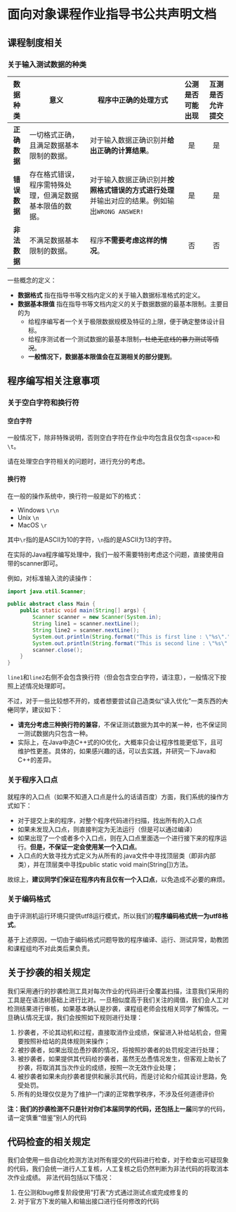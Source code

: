 # 面向对象课程作业指导书公共声明文档

## 课程制度相关

### 关于输入测试数据的种类

|   数据种类   | 意义                                                     | 程序中正确的处理方式                                         | 公测是否可能出现 | 互测是否允许提交 |
| :----------: | -------------------------------------------------------- | ------------------------------------------------------------ | :--------------: | :--------------: |
| **正确数据** | 一切格式正确，且满足数据基本限制的数据。                 | 对于输入数据正确识别并**给出正确的计算结果**。               |        是        |        是        |
| **错误数据** | 存在格式错误，程序需特殊处理，但满足数据基本限值的数据。 | 对于输入数据正确识别并**按照格式错误的方式进行处理**并输出对应的结果。例如输出`WRONG ANSWER!` |        是        |        是        |
| **非法数据** | 不满足数据基本限制的数据。                               | 程序**不需要考虑这样的情况**。                               |        否        |        否        |

一些概念的定义：

* **数据格式** 指在指导书等文档内定义的关于输入数据标准格式的定义。
* **数据基本限值** 指在指导书等文档内定义的关于数据数据的最基本限制。主要目的为
  * 给程序编写者一个关于极限数据规模及特征的上限，便于确定整体设计目标。
  * 给程序测试者一个测试数据的最基本限制<del>，杜绝无底线的暴力测试等情况</del>。
  * **一般情况下，数据基本限值会在互测相关的部分提到**。

## 程序编写相关注意事项

### 关于空白字符和换行符

#### 空白字符

一般情况下，除非特殊说明，否则空白字符在作业中均包含且仅包含`<space>`和`\t`。

请在处理空白字符相关的问题时，进行充分的考虑。

#### 换行符

在一般的操作系统中，换行符一般是如下的格式：

* Windows `\r\n`
* Unix `\n`
* MacOS `\r`

其中`\r`指的是ASCII为10的字符，`\n`指的是ASCII为13的字符。

在实际的Java程序编写处理中，我们一般不需要特别考虑这个问题，直接使用自带的scanner即可。

例如，对标准输入流的读操作：

```java
import java.util.Scanner;

public abstract class Main {
    public static void main(String[] args) {
        Scanner scanner = new Scanner(System.in);
        String line1 = scanner.nextLine();
        String line2 = scanner.nextLine();
        System.out.println(String.format("This is first line : \"%s\".", line1));
        System.out.println(String.format("This is second line : \"%s\".", line2));
        scanner.close();
    }
}
```

`line1`和`line2`右侧不会包含换行符（但会包含空白字符，请注意），一般情况下按照上述情况处理即可。

不过，对于一些比较想不开的，或者想要尝试自己造类似“读入优化”一类东西的<del>大佬</del>同学，建议如下：

* **请充分考虑三种换行符的兼容**，不保证测试数据为其中的某一种，也不保证同一测试数据内只包含一种。
* 实际上，在Java中造C++式的IO优化，大概率只会让程序性能更低下，且可维护性更差。具体的，如果感兴趣的话，可以去实践，并研究一下Java和C++的差异。

### 关于程序入口点

就程序的入口点（如果不知道入口点是什么的话请百度）方面，我们系统的操作方式如下：

* 对于提交上来的程序，对整个程序代码进行扫描，找出所有的入口点
* 如果未发现入口点，则直接判定为无法运行（但是可以通过编译）
* 如果出现了一个或者多个入口点，则在入口点里面选一个进行接下来的程序运行。**但是，不保证一定会使用某一个入口点**。
* 入口点的大致寻找方式定义为从所有的.java文件中寻找顶层类（即非内部类），并在顶层类中寻找public static void main(String[])方法。

故综上，**建议同学们保证在程序内有且仅有一个入口点**，以免造成不必要的麻烦。

### 关于编码格式

由于评测机运行环境只提供utf8运行模式，所以我们的**程序编码格式统一为utf8格式**。

基于上述原因，一切由于编码格式问题导致的程序编译、运行、测试异常，助教团和课程组均不对此类后果负责。

## 关于抄袭的相关规定

我们采用通行的抄袭检测工具对每次作业的代码进行全覆盖扫描，注意我们采用的工具是在语法树基础上进行比对。一旦相似度高于我们关注的阈值，我们会人工对检测结果进行审核，如果基本确认是抄袭，课程组老师会找相关同学了解情况。一旦确认情况无误，我们会按照如下规则进行处理：

1. 抄袭者，不论其动机和过程，直接取消作业成绩，保留进入补给站机会，但需要按照补给站的具体规则来操作；
2. 被抄袭者，如果出现怂恿抄袭的情况，将按照抄袭者的处罚规定进行处理；
3. 被抄袭者，如果提供其代码给抄袭者，虽然无怂恿情况发生，但客观上助长了抄袭，将取消其当次作业的成绩，按照一次无效作业处理；
4. 被抄袭者如果未向抄袭者提供和展示其代码，而是讨论和介绍其设计思路，免受处罚。
5. 所有的处理仅仅是为了维护一门课的正常教学秩序，不涉及任何道德评价

**注：**我们的抄袭检测不只是针对你们本届同学的代码，还包括**上一届**同学的代码，请一定慎重“借鉴”别人的代码

## 代码检查的相关规定

我们会使用一些自动化检测方法对所有提交的代码进行检查，对于检查出可疑现象的代码，我们会统一进行人工复核，人工复核之后仍然判断为非法代码的将取消本次作业成绩。
非法代码包括以下情况：
1. 在公测和bug修复阶段使用”打表“方式通过测试点或完成修复的
2. 对于官方下发的输入和输出接口进行任何修改的代码
